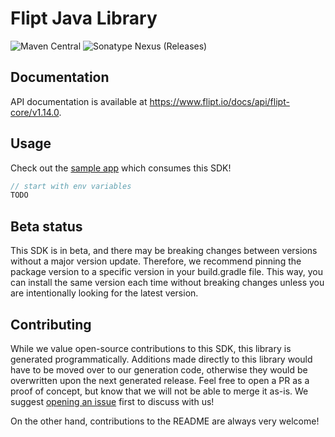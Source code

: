 # Flipt Java Library

![Maven Central](https://img.shields.io/maven-central/v/com.flipt/flipt-java) 
![Sonatype Nexus (Releases)](https://img.shields.io/nexus/r/com.flipt/flipt-java?server=https%3A%2F%2Fs01.oss.sonatype.org)

## Documentation

API documentation is available at <https://www.flipt.io/docs/api/flipt-core/v1.14.0>.

## Usage

Check out the [sample app](.sample-app/app.java) which consumes this SDK!

```java
// start with env variables
TODO
```

## Beta status

This SDK is in beta, and there may be breaking changes between versions without a major version update. Therefore, we recommend pinning the package version to a specific version in your build.gradle file. This way, you can install the same version each time without breaking changes unless you are intentionally looking for the latest version.

## Contributing

While we value open-source contributions to this SDK, this library is generated programmatically. Additions made directly to this library would have to be moved over to our generation code, otherwise they would be overwritten upon the next generated release. Feel free to open a PR as a proof of concept, but know that we will not be able to merge it as-is. We suggest [opening an issue](https://github.com/fern-flipt/flipt-java/issues) first to discuss with us!

On the other hand, contributions to the README are always very welcome!
